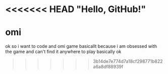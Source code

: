 <<<<<<< HEAD
"Hello, GitHub!" 
=======
# omi
ok so i want to code and omi game basicallt because i am obsessed with the game and can't find it anywhere to play basically ok 
>>>>>>> 3b14de7e774d7a18cf298771b822a6a8df88939f
